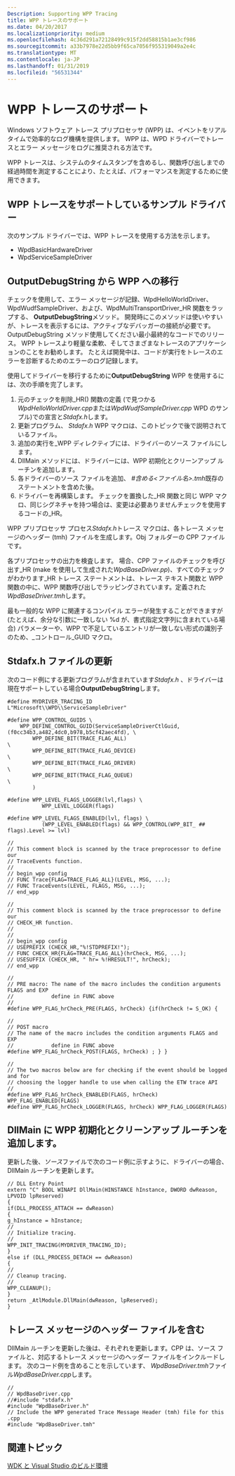 ```yaml
---
Description: Supporting WPP Tracing
title: WPP トレースのサポート
ms.date: 04/20/2017
ms.localizationpriority: medium
ms.openlocfilehash: 4c36d291a72128499c915f2dd58815b1ae3cf986
ms.sourcegitcommit: a33b7978e22d5bb9f65ca7056f955319049a2e4c
ms.translationtype: MT
ms.contentlocale: ja-JP
ms.lasthandoff: 01/31/2019
ms.locfileid: "56531344"
---
```

# <a name="supporting-wpp-tracing"></a>WPP トレースのサポート


Windows ソフトウェア トレース プリプロセッサ (WPP) は、イベントをリアルタイムで効率的なログ機構を提供します。 WPP は、WPD ドライバーでトレースとエラー メッセージをログに推奨される方法です。

WPP トレースは、システムのタイムスタンプを含めるし、関数呼び出しまでの経過時間を測定することにより、たとえば、パフォーマンスを測定するために使用できます。

## <a name="span-idsampledriversthatsupportwpptracingspanspan-idsampledriversthatsupportwpptracingspanspan-idsampledriversthatsupportwpptracingspansample-drivers-that-support-wpp-tracing"></a><span id="Sample_Drivers_that_Support_WPP_Tracing"></span><span id="sample_drivers_that_support_wpp_tracing"></span><span id="SAMPLE_DRIVERS_THAT_SUPPORT_WPP_TRACING"></span>WPP トレースをサポートしているサンプル ドライバー


次のサンプル ドライバーでは、WPP トレースを使用する方法を示します。

-   WpdBasicHardwareDriver
-   WpdServiceSampleDriver

## <a name="span-idtransitioningfromoutputdebugstringtowppspanspan-idtransitioningfromoutputdebugstringtowppspanspan-idtransitioningfromoutputdebugstringtowppspantransitioning-from-outputdebugstring-to-wpp"></a><span id="Transitioning_from_OutputDebugString_to_WPP"></span><span id="transitioning_from_outputdebugstring_to_wpp"></span><span id="TRANSITIONING_FROM_OUTPUTDEBUGSTRING_TO_WPP"></span>OutputDebugString から WPP への移行


チェックを使用して、エラー メッセージが記録、WpdHelloWorldDriver、WpdWudfSampleDriver、および、WpdMultiTransportDriver\_HR 関数をラップする、 **OutputDebugString**メソッド。 開発時にこのメソッドは使いやすいが、トレースを表示するには、アクティブなデバッガーの接続が必要です。 OutputDebugString メソッド使用してください最小最終的なコードでのリリース。 WPP トレースより軽量な柔軟、そしてさまざまなトレースのアプリケーションのことをお勧めします。 たとえば開発中は、コードが実行をトレースのエラーを診断するためのエラーのログ記録します。

使用してドライバーを移行するために**OutputDebugString** WPP を使用するには、次の手順を完了します。

1.  元のチェックを削除\_HR() 関数の定義 (で見つかる*WpdHelloWorldDriver.cpp*または*WpdWudfSampleDriver.cpp* WPD のサンプル)での宣言と*Stdafx.h*します。
2.  更新プログラム、 *Stdafx.h* WPP マクロは、このトピックで後で説明されているファイル。
3.  追加の実行を\_WPP ディレクティブには、ドライバーのソース ファイルにします。
4.  DllMain メソッドには、ドライバーには、WPP 初期化とクリーンアップ ルーチンを追加します。
5.  各ドライバーのソース ファイルを追加、 *\#含める&lt;ファイル名&gt;.tmh*既存のステートメントを含めた後。
6.  ドライバーを再構築します。 チェックを置換した\_HR 関数と同じ WPP マクロ、同じシグネチャを持つ場合は、変更は必要ありませんチェックを使用するコードの\_HR。

WPP プリプロセッサ プロセス*Stdafx.h*トレース マクロは、各トレース メッセージのヘッダー (tmh) ファイルを生成します。Obj フォルダーの CPP ファイルです。

各プリプロセッサの出力を検査します。 場合、CPP ファイルのチェックを呼び出す\_HR (make を使用して生成された*WpdBaseDriver.pp*)、すべてのチェックがわかります\_HR トレース ステートメントは、トレース テキスト関数と WPP 関数の中に、WPP 関数呼び出しでラッピングされています。定義された*WpdBaseDriver.tmh*します。

最も一般的な WPP に関連するコンパイル エラーが発生することができますが (たとえば、余分な引数に一致しない %d が、書式指定文字列に含まれている場合) パラメーターや、WPP で不足しているエントリが一致しない形式の識別子のため、\_コントロール\_GUID マクロ。

## <a name="span-idupdatingthestdafxhfilespanspan-idupdatingthestdafxhfilespanupdating-the-stdafxh-file"></a><span id="updating_the_stdafx.h_file"></span><span id="UPDATING_THE_STDAFX.H_FILE"></span>Stdafx.h ファイルの更新


次のコード例にする更新プログラムが含まれています*Stdafx.h* 、ドライバーは現在サポートしている場合**OutputDebugString**します。

```ManagedCPlusPlus
#define MYDRIVER_TRACING_ID      L"Microsoft\\WPD\\ServiceSampleDriver"

#define WPP_CONTROL_GUIDS \
    WPP_DEFINE_CONTROL_GUID(ServiceSampleDriverCtlGuid,(f0cc34b3,a482,4dc0,b978,b5cf42aec4fd), \
        WPP_DEFINE_BIT(TRACE_FLAG_ALL)                                      \
        WPP_DEFINE_BIT(TRACE_FLAG_DEVICE)                                   \
        WPP_DEFINE_BIT(TRACE_FLAG_DRIVER)                                   \
        WPP_DEFINE_BIT(TRACE_FLAG_QUEUE)                                    \
        )

#define WPP_LEVEL_FLAGS_LOGGER(lvl,flags) \
           WPP_LEVEL_LOGGER(flags)

#define WPP_LEVEL_FLAGS_ENABLED(lvl, flags) \
           (WPP_LEVEL_ENABLED(flags) && WPP_CONTROL(WPP_BIT_ ## flags).Level >= lvl)

//
// This comment block is scanned by the trace preprocessor to define our
// TraceEvents function.
//
// begin_wpp config
// FUNC Trace{FLAG=TRACE_FLAG_ALL}(LEVEL, MSG, ...);
// FUNC TraceEvents(LEVEL, FLAGS, MSG, ...);
// end_wpp

//
// This comment block is scanned by the trace preprocessor to define our
// CHECK_HR function.
//
//
// begin_wpp config
// USEPREFIX (CHECK_HR,"%!STDPREFIX!");
// FUNC CHECK_HR{FLAG=TRACE_FLAG_ALL}(hrCheck, MSG, ...);
// USESUFFIX (CHECK_HR, " hr= %!HRESULT!", hrCheck);
// end_wpp

//
// PRE macro: The name of the macro includes the condition arguments FLAGS and EXP
//            define in FUNC above
//
#define WPP_FLAG_hrCheck_PRE(FLAGS, hrCheck) {if(hrCheck != S_OK) {

//
// POST macro
// The name of the macro includes the condition arguments FLAGS and EXP
//            define in FUNC above
#define WPP_FLAG_hrCheck_POST(FLAGS, hrCheck) ; } }

//
// The two macros below are for checking if the event should be logged and for
// choosing the logger handle to use when calling the ETW trace API
//
#define WPP_FLAG_hrCheck_ENABLED(FLAGS, hrCheck) WPP_FLAG_ENABLED(FLAGS)
#define WPP_FLAG_hrCheck_LOGGER(FLAGS, hrCheck) WPP_FLAG_LOGGER(FLAGS)
```

## <a name="span-idaddingthewppinitializationandcleanuproutinestodllmainspanspan-idaddingthewppinitializationandcleanuproutinestodllmainspanspan-idaddingthewppinitializationandcleanuproutinestodllmainspanadding-the-wpp-initialization-and-cleanup-routines-to-dllmain"></a><span id="Adding_the_WPP_Initialization_and_Cleanup_Routines_to_DllMain"></span><span id="adding_the_wpp_initialization_and_cleanup_routines_to_dllmain"></span><span id="ADDING_THE_WPP_INITIALIZATION_AND_CLEANUP_ROUTINES_TO_DLLMAIN"></span>DllMain に WPP 初期化とクリーンアップ ルーチンを追加します。


更新した後、*ソース*ファイルで次のコード例に示すように、ドライバーの場合、DllMain ルーチンを更新します。

```ManagedCPlusPlus
// DLL Entry Point
extern "C" BOOL WINAPI DllMain(HINSTANCE hInstance, DWORD dwReason, LPVOID lpReserved)
{    
if(DLL_PROCESS_ATTACH == dwReason)    
{        
g_hInstance = hInstance;              
//        
// Initialize tracing.        
//        
WPP_INIT_TRACING(MYDRIVER_TRACING_ID);    
}    
else if (DLL_PROCESS_DETACH == dwReason)    
{        
//        
// Cleanup tracing.        
//        
WPP_CLEANUP();    
}    
return _AtlModule.DllMain(dwReason, lpReserved);
}
```

## <a name="span-idincludingthetracemessageheaderfilesspanspan-idincludingthetracemessageheaderfilesspanspan-idincludingthetracemessageheaderfilesspanincluding-the-trace-message-header-files"></a><span id="Including_the_Trace_Message_Header_files"></span><span id="including_the_trace_message_header_files"></span><span id="INCLUDING_THE_TRACE_MESSAGE_HEADER_FILES"></span>トレース メッセージのヘッダー ファイルを含む


DllMain ルーチンを更新した後は、それぞれを更新します。CPP は、ソース ファイルと、対応するトレース メッセージのヘッダー ファイルをインクルードします。 次のコード例を含めることを示しています、 *WpdBaseDriver.tmh*ファイル*WpdBaseDriver.cpp*します。

```ManagedCPlusPlus
//
// WpdBaseDriver.cpp
//#include "stdafx.h"
#include "WpdBaseDriver.h"
// Include the WPP generated Trace Message Header (tmh) file for this .cpp
#include "WpdBaseDriver.tmh"
```

## <a name="span-idrelatedtopicsspanrelated-topics"></a><span id="related_topics"></span>関連トピック


[WDK と Visual Studio のビルド環境](https://msdn.microsoft.com/library/windows/hardware/hh454286)

 

 






